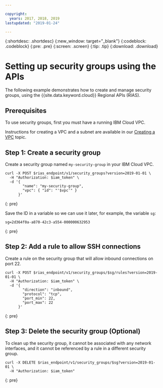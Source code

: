 ```yaml
---

copyright:
  years: 2017, 2018, 2019
lastupdated: "2019-01-24"

---
```


{:shortdesc: .shortdesc}
{:new_window: target="_blank"}
{:codeblock: .codeblock}
{:pre: .pre}
{:screen: .screen}
{:tip: .tip}
{:download: .download}

# Setting up security groups using the APIs

The following example demonstrates how to create and manage security groups, using the {{site.data.keyword.cloud}} Regional APIs (RIAS).

## Prerequisites

To use security groups, first you must have a running IBM Cloud VPC.

Instructions for creating a VPC and a subnet are available in our [Creating a VPC](/docs/infrastructure/vpc?topic=vpc-creating-a-vpc-using-the-rest-apis) topic.

## Step 1: Create a security group

Create a security group named `my-security-group` in your IBM Cloud VPC.

```
curl -X POST $rias_endpoint/v1/security_groups?version=2019-01-01 \
  -H "Authorization: $iam_token" \
  -d '{
        "name": "my-security-group",
        "vpc": { "id": "'$vpc'" }
      }'
```
{: pre}

Save the ID in a variable so we can use it later, for example, the variable `sg`:

```
sg=2d364f0a-a870-42c3-a554-000000632953
```
{: pre}

## Step 2: Add a rule to allow SSH connections

Create a rule on the security group that will allow inbound connections on port 22.

```
curl -X POST $rias_endpoint/v1/security_groups/$sg/rules?version=2019-01-01 \
  -H "Authorization: $iam_token" \
  -d '{
        "direction": "inbound",
        "protocol": "tcp",
        "port_min": 22,
        "port_max": 22
      }'
```
{: pre}

## Step 3: Delete the security group (Optional)

To clean up the security group, it cannot be associated with any network interfaces, and it cannot be referenced by a rule in a different security group.

```
curl -X DELETE $rias_endpoint/v1/security_groups/$sg?version=2019-01-01 \
  -H "Authorization: $iam_token"
```
{: pre}
